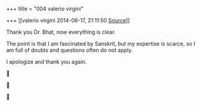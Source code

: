 +++
title = "004 valerio virgini"

+++
[[valerio virgini	2014-06-17, 21:11:50 [Source](https://groups.google.com/g/samskrita/c/qph5tfxryzI)]]



Thank you Dr. Bhat, now everything is clear.  
  
The point is that I am fascinated by Sanskrit, but my expertise is scarce, so I am full of doubts and questions often do not apply.  
  
I apologize and thank you again.

  
  







